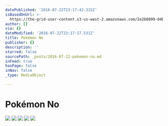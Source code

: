```yaml
---
datePublished: '2016-07-22T23:17:42.315Z'
isBasedOnUrl: >-
  https://the-grid-user-content.s3-us-west-2.amazonaws.com/2e2b0899-04b2-4d74-9ce0-028994062645.jpg
author: []
via: {}
dateModified: '2016-07-22T23:17:17.531Z'
title: Pokémon No
publisher: {}
description: ''
starred: false
sourcePath: _posts/2016-07-22-pokemon-no.md
inFeed: true
hasPage: false
inNav: false
_type: MediaObject

---
```

# Pokémon No
![](https://the-grid-user-content.s3-us-west-2.amazonaws.com/aa6da10e-3b53-4bce-b4a5-ed9231b5c3ba.jpg)
![](https://the-grid-user-content.s3-us-west-2.amazonaws.com/2e2b0899-04b2-4d74-9ce0-028994062645.jpg)
![](https://the-grid-user-content.s3-us-west-2.amazonaws.com/0138939d-8db1-4da3-9982-973f7d450397.jpg)
![](https://the-grid-user-content.s3-us-west-2.amazonaws.com/68eaf3f3-c1b3-4c5c-bbf9-7842e3bca4d3.jpg)
![](https://the-grid-user-content.s3-us-west-2.amazonaws.com/9b80763d-84e0-4cba-920b-de1cdb49d8b5.jpg)